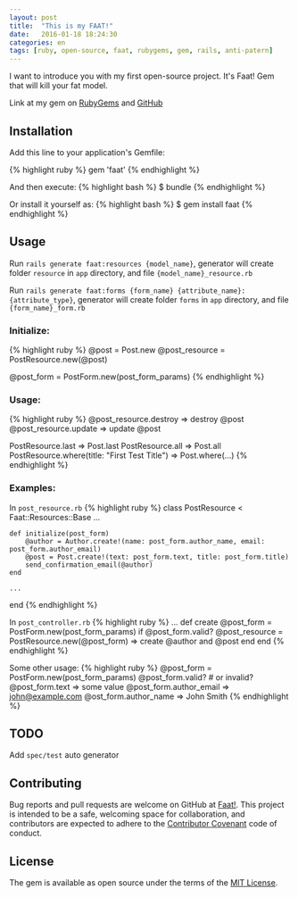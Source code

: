 ```yaml
---
layout: post
title:  "This is my FAAT!"
date:   2016-01-18 18:24:30
categories: en
tags: [ruby, open-source, faat, rubygems, gem, rails, anti-patern]
---
```

I want to introduce you with my first open-source project. It's Faat! Gem that will kill your fat model.

Link at my gem on [RubyGems](https://rubygems.org/gems/faat) and [GitHub](https://github.com/xo8bit/faat)

## Installation

Add this line to your application's Gemfile:

{% highlight ruby %}
gem 'faat'
{% endhighlight %}

And then execute:
{% highlight bash %}
$ bundle
{% endhighlight %}

Or install it yourself as:
{% highlight bash %}
$ gem install faat
{% endhighlight %}

## Usage

Run `rails generate faat:resources {model_name}`,
generator will create folder `resource` in `app` directory, and file `{model_name}_resource.rb`

Run `rails generate faat:forms {form_name} {attribute_name}:{attribute_type}`,
generator will create folder `forms` in `app` directory, and file `{form_name}_form.rb`

### Initialize:
{% highlight ruby %}
@post = Post.new
@post_resource = PostResource.new(@post)

@post_form = PostForm.new(post_form_params)
{% endhighlight %}

### Usage:
{% highlight ruby %}
@post_resource.destroy  => destroy @post
@post_resource.update   => update @post

PostResource.last     => Post.last
PostResource.all      => Post.all
PostResource.where(title: "First Test Title") => Post.where(...)
{% endhighlight %}

### Examples:


In `post_resource.rb`
{% highlight ruby %}
class PostResource < Faat::Resources::Base
    ...

    def initialize(post_form)
        @author = Author.create!(name: post_form.author_name, email: post_form.author_email)
        @post = Post.create!(text: post_form.text, title: post_form.title)
        send_confirmation_email(@author)
    end

    ...
end
{% endhighlight %}

In `post_controller.rb`
{% highlight ruby %}
...
def create
    @post_form = PostForm.new(post_form_params)
    if @post_form.valid?
        @post_resource = PostResource.new(@post_form) => create @author and @post
    end
end
{% endhighlight %}

Some other usage:
{% highlight ruby %}
@post_form = PostForm.new(post_form_params)
@post_form.valid? # or invalid?
@post_form.text => some value
@post_form.author_email => john@example.com
@ost_form.author_name => John Smith
{% endhighlight %}
## TODO

Add `spec/test` auto generator


## Contributing

Bug reports and pull requests are welcome on GitHub at [Faat!](https://github.com/xo8bit/faat). This project is intended to be a safe, welcoming space for collaboration, and contributors are expected to adhere to the [Contributor Covenant](http://contributor-covenant.org) code of conduct.


## License

The gem is available as open source under the terms of the [MIT License](http://opensource.org/licenses/MIT).

